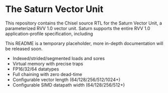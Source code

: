 The Saturn Vector Unit
============================

This repository contains the Chisel source RTL for the Saturn Vector Unit, a parameterized RVV 1.0 vector unit.
Saturn supports the entire RVV 1.0 application-profile specification, including

This README is a temporary placeholder, more in-depth documentation will be released soon.

 * Indexed/strided/segmented loads and sores
 * Virtual memory with precise traps
 * FP16/32/64 datatypes
 * Full chaining with zero dead-time
 * Configurable vector length (64/128/256/512/1024+)
 * Configurable SIMD datapath width (64/128/256/512+)